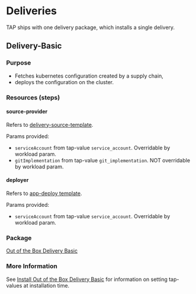 # Deliveries

TAP ships with one delivery package,
which installs a single delivery.

## Delivery-Basic

### Purpose

- Fetches kubernetes configuration created by a supply chain,
- deploys the configuration on the cluster.

### Resources (steps)

#### source-provider

Refers to [delivery-source-template](ootb-template-reference.hbs.md#delivery-source-template).

Params provided:
 - `serviceAccount` from tap-value `service_account`. Overridable by workload param.
 - `gitImplementation` from tap-value `git_implementation`. NOT overridable by workload param.

#### deployer

Refers to [app-deploy template](ootb-template-reference.hbs.md#app-deploy).

Params provided:
- `serviceAccount` from tap-value `service_account`. Overridable by workload param.

### Package

[Out of the Box Delivery Basic](ootb-delivery-basic.hbs.md)

### More Information

See [Install Out of the Box Delivery Basic](install-ootb-delivery-basic.hbs.md)
for information on setting tap-values at installation time.
